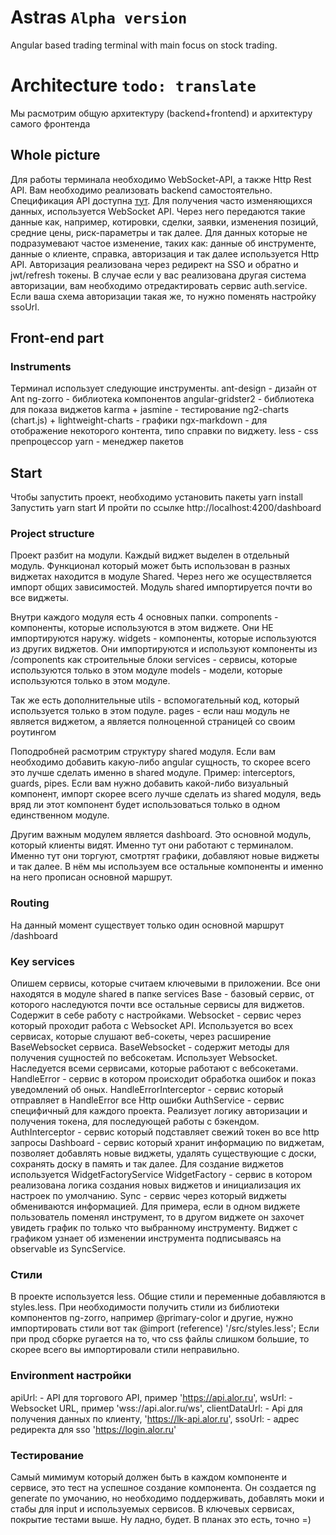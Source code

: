 # Astras `Alpha version`
Angular based trading terminal with main focus on stock trading.

# Architecture `todo: translate`
Мы расмотрим общую архитектуру (backend+frontend) и архитектуру самого фронтенда

## Whole picture
Для работы терминала необходимо WebSocket-API, а также Http Rest API. Вам необходимо реализовать backend самостоятельно. Спецификация API доступна [тут](https://alor.dev). Для получения часто изменяющихся данных, используется WebSocket  API. Через него передаются такие данные как, например, котировки, сделки, заявки, изменения позиций, средние цены, риск-параметры и так далее. Для данных которые не подразумевают частое изменение, таких как: данные об инструменте, данные о клиенте, справка, авторизация и так далее используется Http API. Авторизация реализована через редирект на SSO и обратно и jwt/refresh токены. В случае если у вас реализована другая система авторизации, вам необходимо отредактировать сервис auth.service. Если ваша схема авторизации такая же, то нужно поменять настройку ssoUrl.

## Front-end part
### Instruments
Терминал использует следующие инструменты.
ant-design - дизайн от Ant
ng-zorro - библиотека компонентов
angular-gridster2 - библиотека для показа виджетов
karma + jasmine - тестирование
ng2-charts (chart.js) + lightweight-charts - графики
ngx-markdown - для отображение некоторого контента, типо справки по виджету.
less - css препроцессор
yarn - менеджер пакетов

## Start
Чтобы запустить проект, необходимо установить пакеты
yarn install
Запустить
yarn start
И пройти по ссылке http://localhost:4200/dashboard


### Project structure
Проект разбит на модули. Каждый виджет выделен в отдельный модуль. Функционал который может быть использован в разных виджетах находится в модуле Shared. Через него же осуществляется импорт общих зависимостей. Модуль shared импортируется почти во все виджеты. 

Внутри каждого модуля есть 4 основных папки.
components - компоненты, которые используются в этом виджете. Они НЕ импортируются наружу.
widgets - компоненты, которые используются из других виджетов. Они импортируются и используют компоненты из /components как строительные блоки
services - сервисы, которые используются только в этом модуле
models - модели, которые используются только в этом модуле.

Так же есть дополнительные
utils - вспомогательный код, который используется только в этом подуле.
pages - если наш модуль не является виджетом, а является полноценной страницей со своим роутингом

Поподробней расмотрим структуру shared модуля. Если вам необходимо добавить какую-либо angular сущность, то скорее всего это лучше сделать именно в shared модуле. Пример: interceptors, guards, pipes. Если вам нужно добавить какой-либо визуальный компонент, импорт скорее всего лучше сделать из shared модуля, ведь вряд ли этот компонент будет использоваться только в одном единственном модуле.

Другим важным модулем является dashboard.
Это основной модуль, который клиенты видят. Именно тут они работают с терминалом. Именно тут они торгуют, смотртят графики, добавляют новые виджеты и так далее. В нём мы используем все остальные компоненты и именно на него прописан основной маршрут.

### Routing
На данный момент существует только один основной маршрут /dashboard

### Key services
Опишем сервисы, которые считаем ключевыми в приложении. Все они находятся в модуле shared в папке services
Base - базовый сервис, от которого наследуются почти все остальные сервисы для виджетов. Содержит в себе работу с настройками.
Websocket - сервис через который проходит работа с Websocket API. Используется во всех сервисах, которые слушают веб-сокеты, через расширение BaseWebsocket сервиса. 
BaseWebsocket - содержит методы для получения сущностей по вебсокетам. Использует Websocket. Наследуется всеми сервисами, которые работают с вебсокетами.
HandleError - сервис в котором происходит обработка ошибок и показ уведомлений об оных.
HandleErrorInterceptor - сервис который отправляет в HandleError все Http ошибки
AuthService - сервис специфичный для каждого проекта. Реализует логику авторизации и получения токена, для последующей работы с бэкендом.
AuthInterceptor - сервис который подставляет свежий токен во все http запросы
Dashboard - сервис который хранит информацию по виджетам, позволяет добавлять новые виджеты, удалять существующие с доски, сохранять доску в память и так далее. Для создание виджетов используется WidgetFactoryService
WidgetFactory - сервис в котором реализована логика создания новых виджетов и инициализация их настроек по умолчанию.
Sync - сервис через который виджеты обмениваются информацией. Для примера, если в одном виджете пользователь поменял инструмент, то в другом виджете он захочет увидеть график по только что выбранному инструменту. Виджет с графиком узнает об изменении инструмента подписываясь на observable из SyncService.

### Стили
В проекте используется less. Общие стили и переменные добавляются в styles.less. При необходимости получить стили из библиотеки компонентов ng-zorro, например @primary-color и другие, нужно импортировать стили вот так @import (reference) '/src/styles.less'; Если при прод сборке ругается на то, что css файлы слишком большие, то скорее всего вы импортировали стили неправильно.

### Environment настройки
apiUrl: - API для торгового API, пример 'https://api.alor.ru',
wsUrl: - Websocket URL, пример 'wss://api.alor.ru/ws',
clientDataUrl: - Api для получения данных по клиенту, 'https://lk-api.alor.ru',
ssoUrl: - адрес редиректа для sso 'https://login.alor.ru'

### Тестирование
Самый мимимум который должен быть в каждом компоненте и сервисе, это тест на успешное создание компонента. Он создается ng generate по умочанию, но необходимо поддерживать, добавлять моки и стабы для input и используемых сервисов. В ключевых сервисах, покрытие тестами выше. Ну ладно, будет. В планах это есть, точно =)
